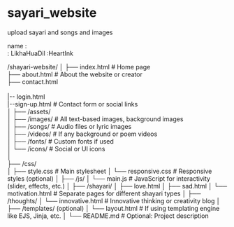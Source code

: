 # sayari_website
upload sayari and songs and images

name :  
     : LikhaHuaDil
     :HeartInk

/shayari-website/
│
├── index.html                  # Home page<br>
├── about.html                  # About the website or creator<br>
├── contact.html<br>    
|-- login.html<br>
|--sign-up.html            # Contact form or social links<br>
│
├── /assets/<br>
│   ├── /images/                # All text-based images, background images<br>
│   ├── /songs/                 # Audio files or lyric images<br>
│   ├── /videos/                # If any background or poem videos<br>
│   ├── /fonts/                 # Custom fonts if used<br>
│   └── /icons/                 # Social or UI icons<br>
│<br>
├── /css/<br>
│   ├── style.css               # Main stylesheet
│   └── responsive.css          # Responsive styles (optional)
│
├── /js/
│   └── main.js                 # JavaScript for interactivity (slider, effects, etc.)
│
├── /shayari/
│   ├── love.html
│   ├── sad.html
│   └── motivation.html         # Separate pages for different shayari types
│
├── /thoughts/
│   └── innovative.html         # Innovative thinking or creativity blog
│
├── /templates/ (optional)
│   └── layout.html             # If using templating engine like EJS, Jinja, etc.
│
└── README.md                   # Optional: Project description
